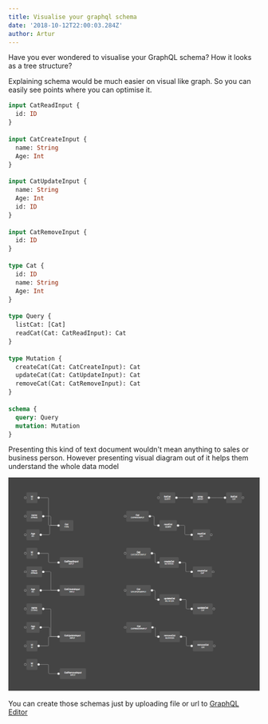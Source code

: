 ```yaml
---
title: Visualise your graphql schema
date: '2018-10-12T22:00:03.284Z'
author: Artur
---
```


Have you ever wondered to visualise your GraphQL schema? How it looks as a tree structure?

Explaining schema would be much easier on visual like graph. So you can easily see points where you can optimise it.

```graphql
input CatReadInput {
  id: ID
}

input CatCreateInput {
  name: String
  Age: Int
}

input CatUpdateInput {
  name: String
  Age: Int
  id: ID
}

input CatRemoveInput {
  id: ID
}

type Cat {
  id: ID
  name: String
  Age: Int
}

type Query {
  listCat: [Cat]
  readCat(Cat: CatReadInput): Cat
}

type Mutation {
  createCat(Cat: CatCreateInput): Cat
  updateCat(Cat: CatUpdateInput): Cat
  removeCat(Cat: CatRemoveInput): Cat
}

schema {
  query: Query
  mutation: Mutation
}
```

Presenting this kind of text document wouldn't mean anything to sales or business person. However presenting visual diagram out of it helps them understand the whole data model

![schema.png](schema.png)

You can create those schemas just by uploading file or url to [GraphQL Editor](https://graphqleditor.com)